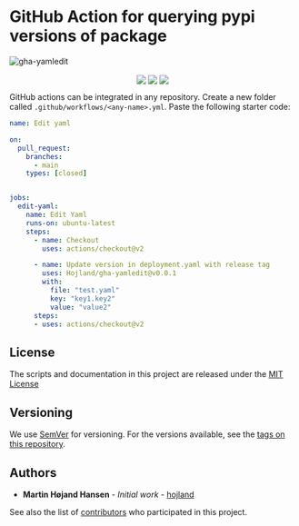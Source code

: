 # GitHub Action for querying pypi versions of package

![gha-yamledit](https://socialify.git.ci/hojland/gha-yamledit/image?description=1&font=KoHo&forks=1&issues=1&language=1&owner=1&pattern=Floating%20Cogs&pulls=1&stargazers=1&theme=Light)

<p align="center">
<img src="https://img.shields.io/badge/python%20-%2314354C.svg?&style=for-the-badge&logo=python&logoColor=white" align="center">
<img src="https://img.shields.io/badge/markdown-%23000000.svg?&style=for-the-badge&logo=markdown&logoColor=white" align="center">
<img src="https://img.shields.io/badge/github%20actions%20-%232671E5.svg?&style=for-the-badge&logo=github%20actions&logoColor=white "align="center">
</p>

GitHub actions can be integrated in any repository. Create a new folder called `.github/workflows/<any-name>.yml`. Paste the following starter code:

```yml
name: Edit yaml

on:
  pull_request:
    branches:
      - main
    types: [closed]


jobs:
  edit-yaml:
    name: Edit Yaml
    runs-on: ubuntu-latest
    steps:
      - name: Checkout
        uses: actions/checkout@v2

      - name: Update version in deployment.yaml with release tag
        uses: Hojland/gha-yamledit@v0.0.1
        with:
          file: "test.yaml"
          key: "key1.key2"
          value: "value2"
      steps:
      - uses: actions/checkout@v2

```

## License

The scripts and documentation in this project are released under the [MIT License](LICENSE)

## Versioning

We use [SemVer](http://semver.org/) for versioning. For the versions available, see the [tags on this repository](https://github.com/hojland/gha-yamledit/tags).

## Authors

- **Martin Højand Hansen** - _Initial work_ - [hojland](https://github.com/hojland)

See also the list of [contributors](https://github.com/hojland/gha-yamledit/contributors) who participated in this project.
